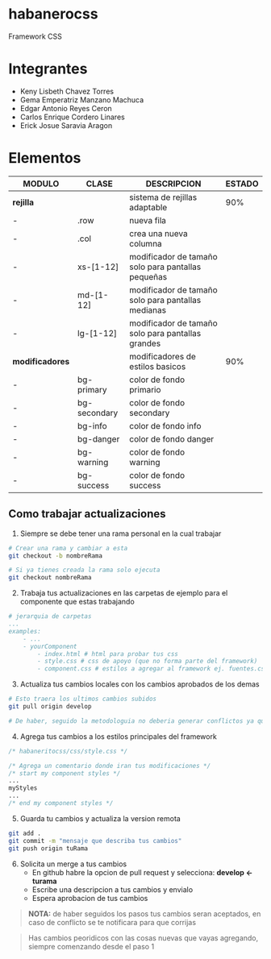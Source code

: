 # habanerocss
Framework CSS 

# Integrantes
- Keny Lisbeth Chavez Torres
- Gema Emperatriz Manzano Machuca
- Edgar Antonio Reyes Ceron
- Carlos Enrique Cordero Linares
- Erick Josue Saravia Aragon

# Elementos
 MODULO            | CLASE         | DESCRIPCION                    | ESTADO 
-------------------|---------------|--------------                  |----------------
**rejilla**        |               | sistema de rejillas adaptable  | 90%
-                | .row          | nueva fila            
- | .col | crea una nueva columna 
- | xs-[1-12] | modificador de tamaño solo para pantallas pequeñas 
- | md-[1-12] | modificador de tamaño solo para pantallas medianas  
- | lg-[1-12] | modificador de tamaño solo para pantallas grandes  
**modificadores** | | modificadores de estilos basicos | 90%
- | bg-primary | color de fondo primario
- | bg-secondary | color de fondo secondary
- | bg-info | color de fondo info
- | bg-danger | color de fondo danger
- | bg-warning | color de fondo warning
- | bg-success | color de fondo success


## Como trabajar actualizaciones
1. Siempre se debe tener una rama personal en la cual trabajar
```bash
# Crear una rama y cambiar a esta
git checkout -b nombreRama

# Si ya tienes creada la rama solo ejecuta
git checkout nombreRama
```

2. Trabaja tus actualizaciones en las carpetas de ejemplo para el componente que estas trabajando
```yaml
# jerarquia de carpetas
...
examples:
    - ...
    - yourComponent
        - index.html # html para probar tus css
        - style.css # css de apoyo (que no forma parte del framework)
        - component.css # estilos a agregar al framework ej. fuentes.css, colors.css
```
3. Actualiza tus cambios locales con los cambios aprobados de los demas
```bash
# Esto traera los ultimos cambios subidos
git pull origin develop 

# De haber, seguido la metodologuia no deberia generar conflictos ya que has editado en archivos donde nadie mas lo a hecho
```

4. Agrega tus cambios a los estilos principales del framework

```css
/* habaneritocss/css/style.css */

/* Agrega un comentario donde iran tus modificaciones */
/* start my component styles */
...
myStyles 
...
/* end my component styles */
```

5. Guarda tu cambios y actualiza la version remota
```bash
git add .
git commit -m "mensaje que describa tus cambios"
git push origin tuRama
```

6. Solicita un merge a tus cambios
    * En github habre la opcion de pull request y selecciona: **develop <- turama**
    * Escribe una descripcion a tus cambios y envialo
    * Espera aprobacion de tus cambios

> **NOTA:** de haber seguidos los pasos tus cambios seran aceptados, en caso de conflicto se te notificara para que corrijas

> Has cambios peoridicos con las cosas nuevas que vayas agregando, siempre comenzando desde el paso 1